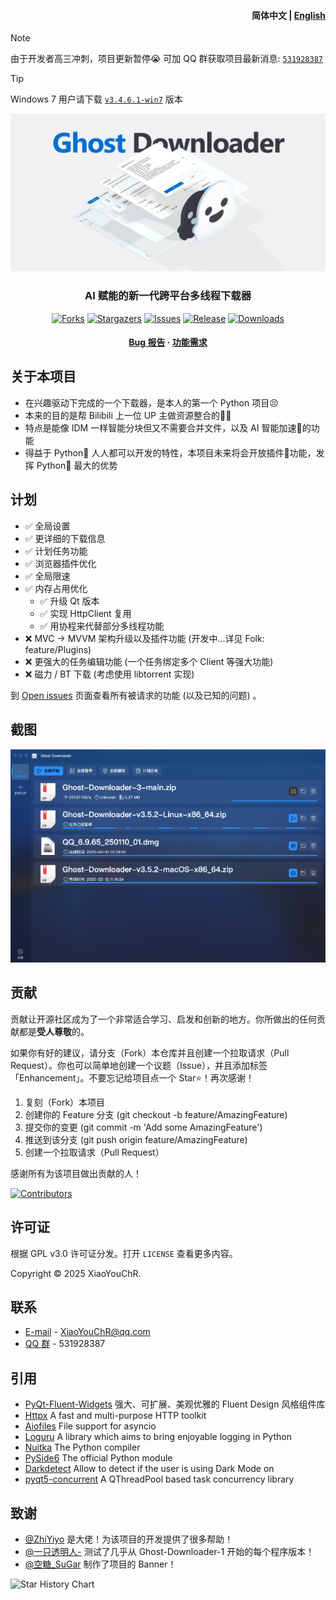 <h4 align="right">
  简体中文 | <a href="README_en.md">English</a>
</h4>
 
> [!NOTE]
> 由于开发者高三冲刺，项目更新暂停😭 可加 QQ 群获取项目最新消息: [`531928387`](https://qm.qq.com/q/PlUBdzqZCm)

> [!TIP]
> Windows 7 用户请下载 [`v3.4.6.1-win7`](https://github.com/XiaoYouChR/Ghost-Downloader-3/releases/tag/v3.4.6.1-win7) 版本

<!-- PROJECT LOGO -->
<div align="center">

![Banner](resources/banner.webp)

<h3>
    AI 赋能的新一代跨平台多线程下载器
</h3>

[![Forks][forks-shield]][forks-url]
[![Stargazers][stars-shield]][stars-url]
[![Issues][issues-shield]][issues-url]
[![Release][release-shield]][release-url]
[![Downloads][downloads-shield]][release-url]

<h4>
  <a href="https://github.com/XiaoYouChR/Ghost-Downloader-3/issues/new?template=bug_report.yml">Bug 报告</a>
·    
  <a href="https://github.com/XiaoYouChR/Ghost-Downloader-3/issues/new?template=feature_request.yml">功能需求</a>
</h4>

</div>

<!-- ABOUT THE PROJECT -->
## 关于本项目

* 在兴趣驱动下完成的一个下载器，是本人的第一个 Python 项目😣
* 本来的目的是帮 Bilibili 上一位 UP 主做资源整合的😵‍💫
* 特点是能像 IDM 一样智能分块但又不需要合并文件，以及 AI 智能加速🚀的功能
* 得益于 Python🐍 人人都可以开发的特性，本项目未来将会开放插件🧩功能，发挥 Python🐍 最大的优势

<!-- ROADMAP -->
## 计划

- ✅ 全局设置
- ✅ 更详细的下载信息
- ✅ 计划任务功能
- ✅ 浏览器插件优化
- ✅ 全局限速
- ✅ 内存占用优化
  - ✅ 升级 Qt 版本
  - ✅ 实现 HttpClient 复用
  - ✅ 用协程来代替部分多线程功能
- ❌ MVC -> MVVM 架构升级以及插件功能 (开发中...详见 Folk: feature/Plugins)
- ❌ 更强大的任务编辑功能 (一个任务绑定多个 Client 等强大功能)
- ❌ 磁力 / BT 下载 (考虑使用 libtorrent 实现)

到 [Open issues](https://github.com/XiaoYouChR/Ghost-Downloader-3/issues) 页面查看所有被请求的功能 (以及已知的问题) 。

<!-- SCREEN SHOTS -->
## 截图

[![Demo Screenshot][product-screenshot]](https://space.bilibili.com/437313511)

<!-- CONTRIBUTING -->
## 贡献

贡献让开源社区成为了一个非常适合学习、启发和创新的地方。你所做出的任何贡献都是**受人尊敬**的。

如果你有好的建议，请分支（Fork）本仓库并且创建一个拉取请求（Pull Request）。你也可以简单地创建一个议题（Issue），并且添加标签「Enhancement」。不要忘记给项目点一个 Star⭐！再次感谢！

1. 复刻（Fork）本项目
2. 创建你的 Feature 分支 (git checkout -b feature/AmazingFeature)
3. 提交你的变更 (git commit -m 'Add some AmazingFeature')
4. 推送到该分支 (git push origin feature/AmazingFeature)
5. 创建一个拉取请求（Pull Request）

感谢所有为该项目做出贡献的人！

[![Contributors](http://contrib.nn.ci/api?repo=XiaoYouChR/Ghost-Downloader-3)](https://github.com/XiaoYouChR/Ghost-Downloader-3/graphs/contributors)

<!-- LICENSE -->
## 许可证

根据 GPL v3.0 许可证分发。打开 `LICENSE` 查看更多内容。

Copyright © 2025 XiaoYouChR.

<!-- CONTACT -->
## 联系

* [E-mail](mailto:XiaoYouChR@qq.com) - XiaoYouChR@qq.com
* [QQ 群](https://qm.qq.com/q/PlUBdzqZCm) - 531928387

<!-- ACKNOWLEDGMENTS -->
## 引用

* [PyQt-Fluent-Widgets](https://github.com/zhiyiYo/PyQt-Fluent-Widgets) 强大、可扩展、美观优雅的 Fluent Design 风格组件库
* [Httpx](https://github.com/projectdiscovery/httpx) A fast and multi-purpose HTTP toolkit
* [Aiofiles](https://github.com/Tinche/aiofiles) File support for asyncio
* [Loguru](https://github.com/Delgan/loguru)  A library which aims to bring enjoyable logging in Python
* [Nuitka](https://github.com/Nuitka/Nuitka) The Python compiler
* [PySide6](https://github.com/PySide/pyside-setup) The official Python module
* [Darkdetect](https://github.com/albertosottile/darkdetect) Allow to detect if the user is using Dark Mode on
* [pyqt5-concurrent](https://github.com/AresConnor/pyqt5-concurrent) A QThreadPool based task concurrency library

## 致谢

* [@ZhiYiyo](https://github.com/zhiyiYo/) 是大佬！为该项目的开发提供了很多帮助！
* [@一只透明人-](https://space.bilibili.com/554365148/) 测试了几乎从 Ghost-Downloader-1 开始的每个程序版本！
* [@空糖_SuGar](https://github.com/SuGar0218/) 制作了项目的 Banner！

<picture>
  <source
    media="(prefers-color-scheme: dark)"
    srcset="
      https://api.star-history.com/svg?repos=XiaoYouChR/Ghost-Downloader-3&type=Date&theme=dark
    "
  />
  <source
    media="(prefers-color-scheme: light)"
    srcset="
      https://api.star-history.com/svg?repos=XiaoYouChR/Ghost-Downloader-3&type=Date&theme=dark
    "
  />
  <img
    alt="Star History Chart"
    src="https://api.star-history.com/svg?repos=XiaoYouChR/Ghost-Downloader-3&type=Date&theme=dark"
  />
</picture>

<!-- MARKDOWN LINKS & IMAGES -->
<!-- https://www.markdownguide.org/basic-syntax/#reference-style-links -->
[forks-shield]: https://img.shields.io/github/forks/XiaoYouChR/Ghost-Downloader-3.svg?style=for-the-badge
[forks-url]: https://github.com/XiaoYouChR/Ghost-Downloader-3/network/members
[stars-shield]: https://img.shields.io/github/stars/XiaoYouChR/Ghost-Downloader-3.svg?style=for-the-badge
[stars-url]: https://github.com/XiaoYouChR/Ghost-Downloader-3/stargazers
[issues-shield]: https://img.shields.io/github/issues/XiaoYouChR/Ghost-Downloader-3.svg?style=for-the-badge
[issues-url]: https://github.com/XiaoYouChR/Ghost-Downloader-3/issues
[product-screenshot]: resources/screenshot.png
[release-shield]: https://img.shields.io/github/v/release/XiaoYouChR/Ghost-Downloader-3?style=for-the-badge
[release-url]: https://github.com/XiaoYouChR/Ghost-Downloader-3/releases/latest
[downloads-shield]: https://img.shields.io/github/downloads/XiaoYouChR/Ghost-Downloader-3/total?style=for-the-badge
